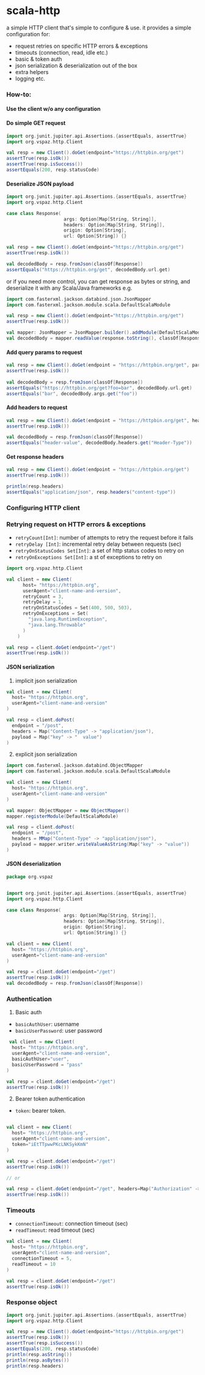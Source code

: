 # scala-http

a simple HTTP client that's simple to configure & use.
it provides a simple configuration for:
- request retries on specific HTTP errors & exceptions
- timeouts (connection, read, idle etc.)
- basic & token auth
- json serialization & deserialization out of the box
- extra helpers
- logging
etc.

### How-to:

#### Use the client w/o any configuration


####  Do simple GET request

```scala
import org.junit.jupiter.api.Assertions.{assertEquals, assertTrue}
import org.vspaz.http.Client

val resp = new Client().doGet(endpoint="https://httpbin.org/get")
assertTrue(resp.isOk())
assertTrue(resp.isSuccess())
assertEquals(200, resp.statusCode)
```

#### Deserialize JSON payload

```scala
import org.junit.jupiter.api.Assertions.{assertEquals, assertTrue}
import org.vspaz.http.Client

case class Response(
                     args: Option[Map[String, String]],
                     headers: Option[Map[String, String]],
                     origin: Option[String],
                     url: Option[String]) {}
```

```scala
val resp = new Client().doGet(endpoint="https://httpbin.org/get")
assertTrue(resp.isOk())

val decodedBody = resp.fromJson(classOf[Response])
assertEquals("https://httpbin.org/get", decodedBody.url.get)
```

or if you need more control, you can get response as bytes or string, 
and deserialize it with any Scala/Java frameworks e.g.

```scala
import com.fasterxml.jackson.databind.json.JsonMapper
import com.fasterxml.jackson.module.scala.DefaultScalaModule

val resp = new Client().doGet(endpoint="https://httpbin.org/get")
assertTrue(resp.isOk())

val mapper: JsonMapper = JsonMapper.builder().addModule(DefaultScalaModule).build()
val decodedBody = mapper.readValue(response.toString(), classOf[Response])
```

#### Add query params to request

```scala
val resp = new Client().doGet(endpoint = "https://httpbin.org/get", params = Map("foo" -> "bar"))
assertTrue(resp.isOk())
    
val decodedBody = resp.fromJson(classOf[Response])
assertEquals("https://httpbin.org/get?foo=bar", decodedBody.url.get)
assertEquals("bar", decodedBody.args.get("foo"))
```

#### Add headers to request

```scala
val resp = new Client().doGet(endpoint = "https://httpbin.org/get", headers = Map("Header-Type" -> "header-value"))
assertTrue(resp.isOk())

val decodedBody = resp.fromJson(classOf[Response])
assertEquals("header-value", decodedBody.headers.get("Header-Type"))
```

#### Get response headers
```scala
val resp = new Client().doGet(endpoint = "https://httpbin.org/get")
assertTrue(resp.isOk())

println(resp.headers)
assertEquals("application/json", resp.headers("content-type"))
```

### Configuring HTTP client

### Retrying request on HTTP errors & exceptions

* `retryCount[Int]`:  number of attempts to retry the request before it fails
* `retryDelay [Int]`: incremental retry delay between requests (sec)
* `retryOnStatusCodes Set[Int]`: a set of http status codes to retry on
* `retryOnExceptions Set[Int]`: a st of exceptions to retry on
```scala
import org.vspaz.http.Client

val client = new Client(
      host= "https://httpbin.org",
      userAgent="client-name-and-version",
      retryCount = 3,
      retryDelay = 1,
      retryOnStatusCodes = Set(400, 500, 503),
      retryOnExceptions = Set(
        "java.lang.RuntimeException",
        "java.lang.Throwable"
      )
    )

val resp = client.doGet(endpoint="/get")
assertTrue(resp.isOk())

```

#### JSON serialization

1. implicit json serialization

```scala
val client = new Client(
  host= "https://httpbin.org",
  userAgent="client-name-and-version"
)

val resp = client.doPost(
  endpoint = "/post",
  headers = Map("Content-Type" -> "application/json"),
  payload = Map("key" -> "  value")
)
```

2. explicit json serialization

```scala
import com.fasterxml.jackson.databind.ObjectMapper
import com.fasterxml.jackson.module.scala.DefaultScalaModule

val client = new Client(
  host= "https://httpbin.org",
  userAgent="client-name-and-version"
)

val mapper: ObjectMapper = new ObjectMapper()
mapper.registerModule(DefaultScalaModule)

val resp = client.doPost(
  endpoint = "/post",
  headers = MMap("Content-Type" -> "application/json"),
  payload = mapper.writer.writeValueAsString(Map("key" -> "value"))
)
```

#### JSON deserialization

```scala
package org.vspaz


import org.junit.jupiter.api.Assertions.{assertEquals, assertTrue}
import org.vspaz.http.Client

case class Response(
                     args: Option[Map[String, String]],
                     headers: Option[Map[String, String]],
                     origin: Option[String],
                     url: Option[String]) {}

val client = new Client(
  host= "https://httpbin.org",
  userAgent="client-name-and-version"
)

val resp = client.doGet(endpoint="/get")
assertTrue(resp.isOk())
val decodedBody = resp.fromJson(classOf[Response])
```

### Authentication

1. Basic auth

* `basicAuthUser`: username
* `basicUserPassword`: user password

```scala
 val client = new Client(
  host= "https://httpbin.org",
  userAgent="client-name-and-version",
  basicAuthUser="user",
  basicUserPassword = "pass"
)

val resp = client.doGet(endpoint="/get")
assertTrue(resp.isOk())

```

2. Bearer token authentication

* `token`: bearer token.

```scala

val client = new Client(
  host= "https://httpbin.org",
  userAgent="client-name-and-version",
  token="iEtTTpwwPKcLNKSykKmN"
)

val resp = client.doGet(endpoint="/get")
assertTrue(resp.isOk())

// or

val resp = client.doGet(endpoint="/get", headers=Map("Authorization" -> s"Bearer iEtTTpwwPKcLNKSykKmN"))
assertTrue(resp.isOk())

```

### Timeouts

* `connectionTimeout`: connection timeout (sec)
* `readTimeout`: read timeout (sec)

```scala
val client = new Client(
  host= "https://httpbin.org",
  userAgent="client-name-and-version",
  connectionTimeout = 5,
  readTimeout = 10
)

val resp = client.doGet(endpoint="/get")
assertTrue(resp.isOk())

```

### Response object
```scala
import org.junit.jupiter.api.Assertions.{assertEquals, assertTrue}
import org.vspaz.http.Client

val resp = new Client().doGet(endpoint="https://httpbin.org/get")
assertTrue(resp.isOk())
assertTrue(resp.isSuccess())
assertEquals(200, resp.statusCode)
println(resp.asString())
println(resp.asBytes())
println(resp.headers)
```